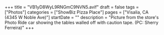+++
title = "VB1yD8WyL9RNGmC9NVN5.avif"
draft = false
tags = ["Photos"]
categories = ["ShowBiz Pizza Place"]
pages = ["Visalia, CA (4345 W Noble Ave)"]
startDate = ""
description = "Picture from the store's Photo Ride car showing the tables walled off with caution tape. (PC: Sherry Ferreira)"
+++
